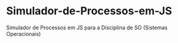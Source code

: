 # Simulador-de-Processos-em-JS
Simulador de Processos em JS para a Disciplina de SO (Sistemas Operacionais)
